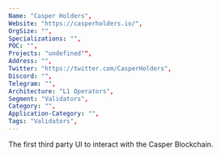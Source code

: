 ```yaml
---
Name: "Casper Holders",
Website: "https://casperholders.io/",
OrgSize: "",
Specializations: "",
POC: "",
Projects: "undefined"",
Address: "",
Twitter: "https://twitter.com/CasperHolders",
Discord: "",
Telegram: "",
Architecture: "L1 Operators",
Segment: "Validators",
Category: "",
Application-Category: "",
Tags: "Validators",
---
```

<!--lang:en--> 
The first third party UI to interact with the Casper Blockchain.
<!--lang:es--] 
La primera interfaz de usuario de terceros para interactuar con Casper Blockchain.
<!--lang:de--] 
Die erste Benutzeroberfläche eines Drittanbieters, die mit der Casper Blockchain interagiert.
<!--lang:fr--] 
La première interface utilisateur tierce à interagir avec Casper Blockchain.
<!--lang:pl--] 
Pierwszy interfejs strony trzeciej do interakcji z Casper Blockchain.
<!--lang:uk--] 
Перший інтерфейс третьої сторони для взаємодії з Casper Blockchain.
[!--lang:*-->  
